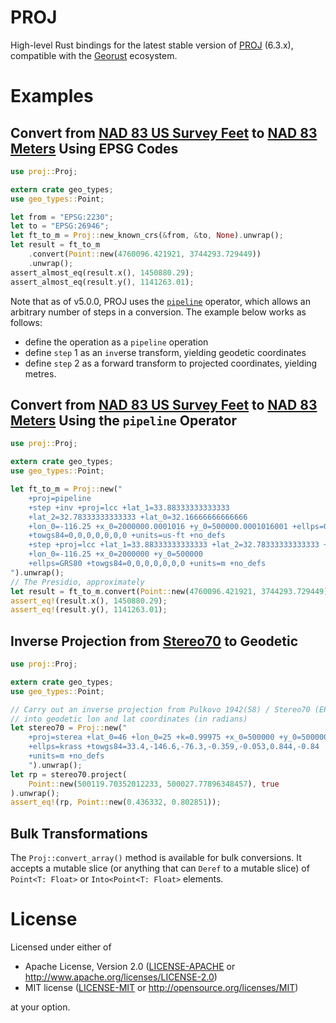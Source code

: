 # PROJ

High-level Rust bindings for the latest stable version of [PROJ](https://github.com/OSGeo/proj) (6.3.x), compatible with the [Georust](https://crates.io/geo) ecosystem.

# Examples

## Convert from [NAD 83 US Survey Feet](https://epsg.io/2230) to [NAD 83 Meters](https://epsg.io/26946) Using EPSG Codes
```rust
use proj::Proj;

extern crate geo_types;
use geo_types::Point;

let from = "EPSG:2230";
let to = "EPSG:26946";
let ft_to_m = Proj::new_known_crs(&from, &to, None).unwrap();
let result = ft_to_m
    .convert(Point::new(4760096.421921, 3744293.729449))
    .unwrap();
assert_almost_eq(result.x(), 1450880.29);
assert_almost_eq(result.y(), 1141263.01);
```

Note that as of v5.0.0, PROJ uses the [`pipeline`](https://proj.org/operations/pipeline.html) operator, which allows an arbitrary number of steps in a conversion. The example below works as follows:

- define the operation as a `pipeline` operation
- define `step` 1 as an `inv`erse transform, yielding geodetic coordinates
- define `step` 2 as a forward transform to projected coordinates, yielding metres.

## Convert from [NAD 83 US Survey Feet](https://epsg.io/2230) to [NAD 83 Meters](https://epsg.io/26946) Using the `pipeline` Operator
```rust
use proj::Proj;

extern crate geo_types;
use geo_types::Point;

let ft_to_m = Proj::new("
    +proj=pipeline
    +step +inv +proj=lcc +lat_1=33.88333333333333
    +lat_2=32.78333333333333 +lat_0=32.16666666666666
    +lon_0=-116.25 +x_0=2000000.0001016 +y_0=500000.0001016001 +ellps=GRS80
    +towgs84=0,0,0,0,0,0,0 +units=us-ft +no_defs
    +step +proj=lcc +lat_1=33.88333333333333 +lat_2=32.78333333333333 +lat_0=32.16666666666666
    +lon_0=-116.25 +x_0=2000000 +y_0=500000
    +ellps=GRS80 +towgs84=0,0,0,0,0,0,0 +units=m +no_defs
").unwrap();
// The Presidio, approximately
let result = ft_to_m.convert(Point::new(4760096.421921, 3744293.729449)).unwrap();
assert_eq!(result.x(), 1450880.29);
assert_eq!(result.y(), 1141263.01);
```

## Inverse Projection from [Stereo70](https://epsg.io/3844) to Geodetic
```rust
use proj::Proj;

extern crate geo_types;
use geo_types::Point;

// Carry out an inverse projection from Pulkovo 1942(58) / Stereo70 (EPSG 3844)
// into geodetic lon and lat coordinates (in radians)
let stereo70 = Proj::new("
    +proj=sterea +lat_0=46 +lon_0=25 +k=0.99975 +x_0=500000 +y_0=500000
    +ellps=krass +towgs84=33.4,-146.6,-76.3,-0.359,-0.053,0.844,-0.84
    +units=m +no_defs
    ").unwrap();
let rp = stereo70.project(
    Point::new(500119.70352012233, 500027.77896348457), true
).unwrap();
assert_eq!(rp, Point::new(0.436332, 0.802851));
```

## Bulk Transformations
The `Proj::convert_array()` method is available for bulk conversions. It accepts a mutable slice (or anything that can `Deref` to a mutable slice) of `Point<T: Float>` or `Into<Point<T: Float>` elements.

# License

Licensed under either of

 * Apache License, Version 2.0 ([LICENSE-APACHE](LICENSE-APACHE) or http://www.apache.org/licenses/LICENSE-2.0)
 * MIT license ([LICENSE-MIT](LICENSE-MIT) or http://opensource.org/licenses/MIT)

at your option.
